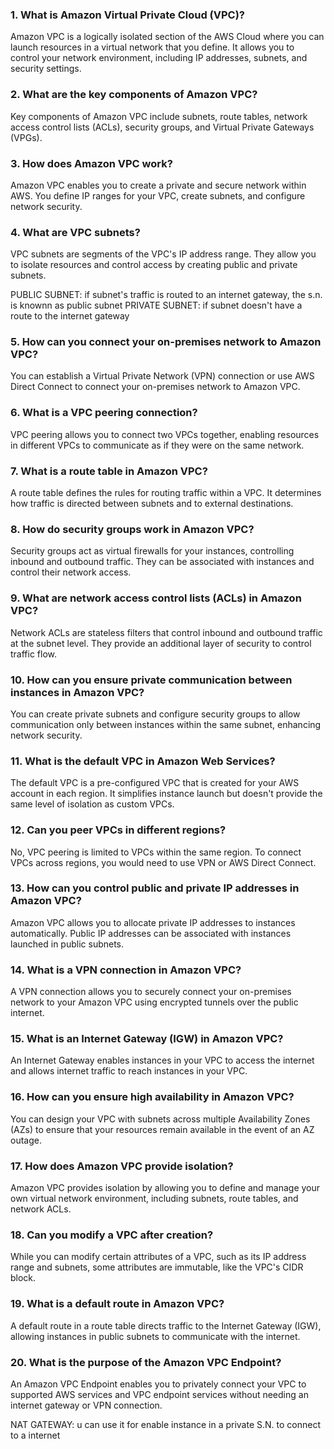 ### 1. What is Amazon Virtual Private Cloud (VPC)?
Amazon VPC is a logically isolated section of the AWS Cloud where you can launch resources in a virtual network that you define. It allows you to control your network environment, including IP addresses, subnets, and security settings.

### 2. What are the key components of Amazon VPC?
Key components of Amazon VPC include subnets, route tables, network access control lists (ACLs), security groups, and Virtual Private Gateways (VPGs).

### 3. How does Amazon VPC work?
Amazon VPC enables you to create a private and secure network within AWS. You define IP ranges for your VPC, create subnets, and configure network security.

### 4. What are VPC subnets?
VPC subnets are segments of the VPC's IP address range. They allow you to isolate resources and control access by creating public and private subnets.

PUBLIC SUBNET: if subnet's traffic is routed to an internet gateway, the s.n. is knownn as public subnet
PRIVATE SUBNET: if subnet doesn't have a route to the internet gateway 

### 5. How can you connect your on-premises network to Amazon VPC?
You can establish a Virtual Private Network (VPN) connection or use AWS Direct Connect to connect your on-premises network to Amazon VPC.

### 6. What is a VPC peering connection?
VPC peering allows you to connect two VPCs together, enabling resources in different VPCs to communicate as if they were on the same network.

### 7. What is a route table in Amazon VPC?
A route table defines the rules for routing traffic within a VPC. It determines how traffic is directed between subnets and to external destinations.

### 8. How do security groups work in Amazon VPC?
Security groups act as virtual firewalls for your instances, controlling inbound and outbound traffic. They can be associated with instances and control their network access.

### 9. What are network access control lists (ACLs) in Amazon VPC?
Network ACLs are stateless filters that control inbound and outbound traffic at the subnet level. They provide an additional layer of security to control traffic flow.

### 10. How can you ensure private communication between instances in Amazon VPC?
You can create private subnets and configure security groups to allow communication only between instances within the same subnet, enhancing network security.

### 11. What is the default VPC in Amazon Web Services?
The default VPC is a pre-configured VPC that is created for your AWS account in each region. It simplifies instance launch but doesn't provide the same level of isolation as custom VPCs.

### 12. Can you peer VPCs in different regions?
No, VPC peering is limited to VPCs within the same region. To connect VPCs across regions, you would need to use VPN or AWS Direct Connect.

### 13. How can you control public and private IP addresses in Amazon VPC?
Amazon VPC allows you to allocate private IP addresses to instances automatically. Public IP addresses can be associated with instances launched in public subnets.

### 14. What is a VPN connection in Amazon VPC?
A VPN connection allows you to securely connect your on-premises network to your Amazon VPC using encrypted tunnels over the public internet.

### 15. What is an Internet Gateway (IGW) in Amazon VPC?
An Internet Gateway enables instances in your VPC to access the internet and allows internet traffic to reach instances in your VPC.

### 16. How can you ensure high availability in Amazon VPC?
You can design your VPC with subnets across multiple Availability Zones (AZs) to ensure that your resources remain available in the event of an AZ outage.

### 17. How does Amazon VPC provide isolation?
Amazon VPC provides isolation by allowing you to define and manage your own virtual network environment, including subnets, route tables, and network ACLs.

### 18. Can you modify a VPC after creation?
While you can modify certain attributes of a VPC, such as its IP address range and subnets, some attributes are immutable, like the VPC's CIDR block.

### 19. What is a default route in Amazon VPC?
A default route in a route table directs traffic to the Internet Gateway (IGW), allowing instances in public subnets to communicate with the internet.

### 20. What is the purpose of the Amazon VPC Endpoint?
An Amazon VPC Endpoint enables you to privately connect your VPC to supported AWS services and VPC endpoint services without needing an internet gateway or VPN connection.

NAT GATEWAY: u can use it for enable instance in a private S.N. to connect to a internet
